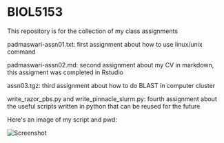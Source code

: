# BIOL5153
This repository is for the collection of my class assignments

padmaswari-assn01.txt: first assignment about how to use linux/unix command

padmaswari-assn02.md: second assignment about my CV in markdown, this assigment was completed in Rstudio

assn03.tgz: third assignment about how to do BLAST in computer cluster

write_razor_pbs.py and write_pinnacle_slurm.py: fourth assignment about the useful scripts written in python that can be reused for the future

Here's an image of my script and pwd:

![Screenshot](~/Documents/BIOL5153/Assignment/screenshot.png)

